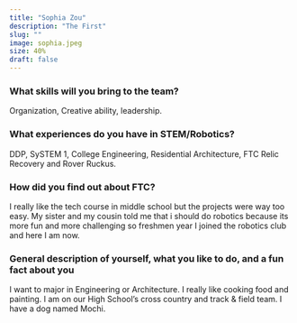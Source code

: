 ```yaml
---
title: "Sophia Zou"
description: "The First"
slug: ""
image: sophia.jpeg
size: 40%
draft: false
---
```

### What skills will you bring to the team? 
Organization, Creative ability, leadership.

### What experiences do you have in STEM/Robotics?
DDP, SySTEM 1, College Engineering, Residential Architecture, FTC Relic Recovery and Rover Ruckus.

### How did you find out about FTC?
I really like the tech course in middle school but the projects were way too easy. My sister and my cousin told me that i should do robotics because its more fun and more challenging so freshmen year I joined the robotics club and here I am now.

### General description of yourself, what you like to do, and a fun fact about you
I want to major in Engineering or Architecture. I really like cooking food and painting. I am on our High School’s cross country and track & field team. I have a 
dog named Mochi.
